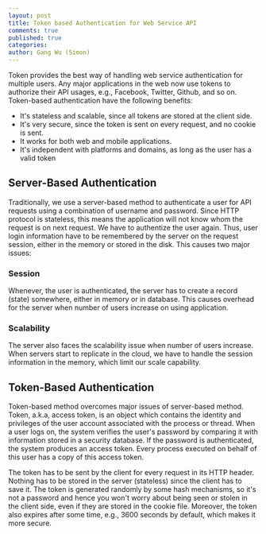 ```yaml
---
layout: post
title: Token based Authentication for Web Service API
comments: true
published: true
categories:
author: Gang Wu (Simon)
---
```


Token provides the best way of handling web service authentication
for multiple users. Any major applications in the web now use tokens
to authorize their API usages, e.g., Facebook, Twitter, Github, and
so on. Token-based authentication have the following benefits:

 - It's stateless and scalable, since all tokens are stored at the client side.
 - It's very secure, since the token is sent on every request, and no cookie is sent.
 - It works for both web and mobile applications.
 - It's independent with platforms and domains, as long as the user has a valid token

## Server-Based Authentication ##

Traditionally, we use a server-based method to authenticate a user for
API requests using a combination of username and password. Since HTTP
protocol is stateless, this means the application will not know whom the
request is on next request. We have to authentize the user again. Thus, user
login information have to be remembered by the server on the request session,
either in the memory or stored in the disk. This causes two major issues:

### Session ###
Whenever, the user is authenticated, the server has to create a record (state) somewhere,
either in memory or in database. This causes overhead for the server when number of
users increase on using application.

### Scalability ###
The server also faces the scalability issue when number of users increase. When servers
start to replicate in the cloud, we have to handle the session information in the memory,
which limit our scale capability.

## Token-Based Authentication ##
Token-based method overcomes major issues of server-based method. Token, a.k.a, access token,
is an object which contains the identity and privileges of the user account associated with the process or thread. When a user logs on, the system verifies the user's password by comparing it with information stored in a security database. If the password is authenticated, the system produces an access token. Every process executed on behalf of this user has a copy of this access token.

The token has to be sent by the client for every request in its HTTP header. Nothing has to
be stored in the server (stateless) since the client has to save it. The token is generated randomly by some hash mechanisms, so it's not a password and hence you won't worry about being
seen or stolen in the client side, even if they are stored in the cookie file. Moreover, the token also expires after some time, e.g., 3600 seconds by default, which makes it more secure.